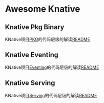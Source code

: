 # Awesome Knative

## Knative Pkg Binary

KNative项目[PKG](https://github.com/knative/pkg)的代码层级的解读[README](./pkg/README.md)

## Knative Eventing

KNative项目[Eventing](https://github.com/knative/eventing)的代码层级的解读[README](./eventing/README.md)

## Knative Serving

KNative项目[Serving](https://github.com/knative/serving)的代码层级的解读[README](./serving/README.md)

